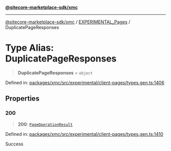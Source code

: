 [**@sitecore-marketplace-sdk/xmc**](../../../../README.md)

***

[@sitecore-marketplace-sdk/xmc](../../../../README.md) / [EXPERIMENTAL\_Pages](../README.md) / DuplicatePageResponses

# Type Alias: DuplicatePageResponses

> **DuplicatePageResponses** = `object`

Defined in: [packages/xmc/src/experimental/client-pages/types.gen.ts:1406](https://github.com/Sitecore/marketplace-sdk/blob/main/packages/xmc/src/experimental/client-pages/types.gen.ts#L1406)

## Properties

### 200

> **200**: [`PageOperationResult`](PageOperationResult.md)

Defined in: [packages/xmc/src/experimental/client-pages/types.gen.ts:1410](https://github.com/Sitecore/marketplace-sdk/blob/main/packages/xmc/src/experimental/client-pages/types.gen.ts#L1410)

Success
